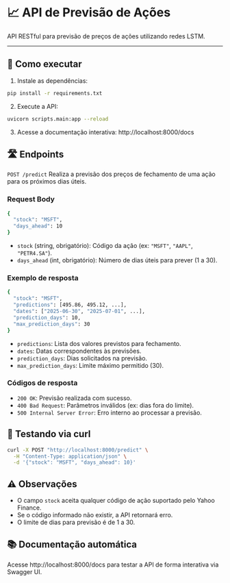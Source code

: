 # 📈 API de Previsão de Ações

API RESTful para previsão de preços de ações utilizando redes LSTM.

---

## 🚀 Como executar

1. Instale as dependências:
```bash
pip install -r requirements.txt
```
2. Execute a API:
```bash
uvicorn scripts.main:app --reload
```
3. Acesse a documentação interativa:
http://localhost:8000/docs

## 🛣️ Endpoints

`POST /predict`
Realiza a previsão dos preços de fechamento de uma ação para os próximos dias úteis.

### Request Body
```bash
{
  "stock": "MSFT",
  "days_ahead": 10
}
```

- `stock` (string, obrigatório): Código da ação (ex: `"MSFT"`, `"AAPL"`, `"PETR4.SA"`).
- `days_ahead` (int, obrigatório): Número de dias úteis para prever (1 a 30).

### Exemplo de resposta
```bash
{
  "stock": "MSFT",
  "predictions": [495.86, 495.12, ...],
  "dates": ["2025-06-30", "2025-07-01", ...],
  "prediction_days": 10,
  "max_prediction_days": 30
}
```

- `predictions`: Lista dos valores previstos para fechamento.
- `dates`: Datas correspondentes às previsões.
- `prediction_days`: Dias solicitados na previsão.
- `max_prediction_days`: Limite máximo permitido (30).

### Códigos de resposta
- `200 OK`: Previsão realizada com sucesso.
- `400 Bad Request`: Parâmetros inválidos (ex: dias fora do limite).
- `500 Internal Server Error`: Erro interno ao processar a previsão.

## 🧪 Testando via curl
```bash
curl -X POST "http://localhost:8000/predict" \
  -H "Content-Type: application/json" \
  -d '{"stock": "MSFT", "days_ahead": 10}'
  ```

## ⚠️ Observações
- O campo `stock` aceita qualquer código de ação suportado pelo Yahoo Finance.
- Se o código informado não existir, a API retornará erro.
- O limite de dias para previsão é de 1 a 30.

## 📚 Documentação automática
Acesse http://localhost:8000/docs para testar a API de forma interativa via Swagger UI.